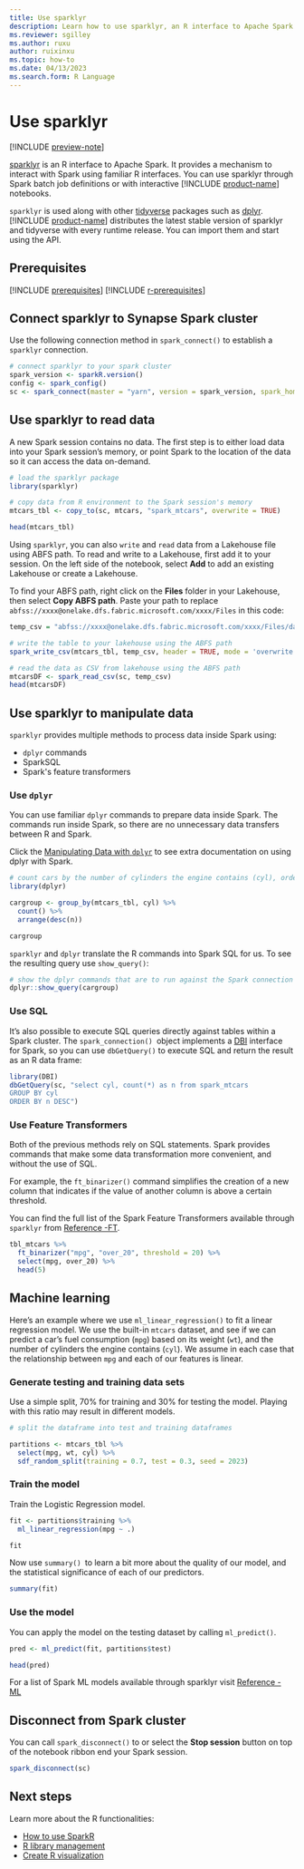 ```yaml
---
title: Use sparklyr
description: Learn how to use sparklyr, an R interface to Apache Spark. 
ms.reviewer: sgilley
ms.author: ruxu
author: ruixinxu
ms.topic: how-to
ms.date: 04/13/2023
ms.search.form: R Language
---
```


# Use sparklyr

[!INCLUDE [preview-note](../includes/preview-note.md)]

[sparklyr](https://spark.rstudio.com/) is an R interface to Apache Spark. It provides a mechanism to interact with Spark using familiar R interfaces. You can use sparklyr through Spark batch job definitions or with interactive [!INCLUDE [product-name](../includes/product-name.md)]  notebooks.

`sparklyr` is used along with other [tidyverse](https://www.tidyverse.org/) packages such as [dplyr](https://cran.rstudio.com/web/packages/dplyr/vignettes/dplyr.html). [!INCLUDE [product-name](../includes/product-name.md)] distributes the latest stable version of sparklyr and tidyverse with every runtime release. You can import them and start using the API.

## Prerequisites

[!INCLUDE [prerequisites](../includes/data-science-prerequisites.md)]
[!INCLUDE [r-prerequisites](../includes/data-science-r-prerequisites.md)]



## Connect sparklyr to Synapse Spark cluster

Use the following connection method in `spark_connect()` to establish a `sparklyr` connection.

```R
# connect sparklyr to your spark cluster
spark_version <- sparkR.version()
config <- spark_config()
sc <- spark_connect(master = "yarn", version = spark_version, spark_home = "/opt/spark", config = config)
```

## Use sparklyr to read data

A new Spark session contains no data. The first step is to either load data into your Spark session’s memory, or point Spark to the location of the data so it can access the data on-demand.

```R
# load the sparklyr package
library(sparklyr)

# copy data from R environment to the Spark session's memory
mtcars_tbl <- copy_to(sc, mtcars, "spark_mtcars", overwrite = TRUE)

head(mtcars_tbl)
```

Using `sparklyr`, you can also `write` and `read` data from a Lakehouse file using ABFS path. To read and write to a Lakehouse, first add it to your session. On the left side of the notebook, select **Add** to add an existing Lakehouse or create a Lakehouse.

To find your ABFS path, right click on the **Files** folder in your Lakehouse, then select **Copy ABFS path**.  Paste your path to replace `abfss://xxxx@onelake.dfs.fabric.microsoft.com/xxxx/Files` in this code:

```R
temp_csv = "abfss://xxxx@onelake.dfs.fabric.microsoft.com/xxxx/Files/data/mtcars.csv"

# write the table to your lakehouse using the ABFS path
spark_write_csv(mtcars_tbl, temp_csv, header = TRUE, mode = 'overwrite')

# read the data as CSV from lakehouse using the ABFS path
mtcarsDF <- spark_read_csv(sc, temp_csv) 
head(mtcarsDF)
```

## Use sparklyr to manipulate data

`sparklyr` provides multiple methods to process data inside Spark using:

- `dplyr` commands
- SparkSQL
- Spark's feature transformers

### Use `dplyr`

You can use familiar `dplyr` commands to prepare data inside Spark. The commands run inside Spark, so there are no unnecessary data transfers between R and Spark. 

Click the [Manipulating Data with `dplyr`](https://spark.rstudio.com/guides/dplyr.html) to see extra documentation on using dplyr with Spark. 

```R
# count cars by the number of cylinders the engine contains (cyl), order the results descendingly
library(dplyr)

cargroup <- group_by(mtcars_tbl, cyl) %>%
  count() %>%
  arrange(desc(n))

cargroup
```

`sparklyr` and `dplyr` translate the R commands into Spark SQL for us. To see the resulting query use `show_query()`:

```R
# show the dplyr commands that are to run against the Spark connection
dplyr::show_query(cargroup)
```

### Use SQL

It’s also possible to execute SQL queries directly against tables within a Spark cluster. The `spark_connection() `object implements a [DBI](https://dbi.r-dbi.org/) interface for Spark, so you can use `dbGetQuery()` to execute SQL and return the result as an R data frame:

```R
library(DBI)
dbGetQuery(sc, "select cyl, count(*) as n from spark_mtcars
GROUP BY cyl
ORDER BY n DESC")
```

### Use Feature Transformers

Both of the previous methods rely on SQL statements. Spark provides commands that make some data transformation more convenient, and without the use of SQL.

For example, the `ft_binarizer()` command simplifies the creation of a new column that indicates if the value of another column is above a certain threshold.

You can find the full list of the Spark Feature Transformers available through `sparklyr` from [Reference -FT](https://spark.rstudio.com/packages/sparklyr/latest/reference/#spark-feature-transformers).

```R
tbl_mtcars %>% 
  ft_binarizer("mpg", "over_20", threshold = 20) %>% 
  select(mpg, over_20) %>% 
  head(5)
```

## Machine learning

Here’s an example where we use `ml_linear_regression()` to fit a linear regression model. We use the built-in `mtcars` dataset, and see if we can predict a car’s fuel consumption (`mpg`) based on its weight (`wt`), and the number of cylinders the engine contains (`cyl`). We assume in each case that the relationship between `mpg` and each of our features is linear.

### Generate testing and training data sets

Use a simple split, 70% for training and 30% for testing the model. Playing with this ratio may result in different models.

```R
# split the dataframe into test and training dataframes

partitions <- mtcars_tbl %>%
  select(mpg, wt, cyl) %>% 
  sdf_random_split(training = 0.7, test = 0.3, seed = 2023)
```

### Train the model

Train the Logistic Regression model.

```R
fit <- partitions$training %>%
  ml_linear_regression(mpg ~ .)

fit
```

Now use `summary() `to learn a bit more about the quality of our model, and the statistical significance of each of our predictors.

```R
summary(fit)
```

### Use the model

You can apply the model on the testing dataset by calling `ml_predict()`.

```R
pred <- ml_predict(fit, partitions$test)

head(pred)
```

For a list of Spark ML models available through sparklyr visit [Reference - ML](https://spark.rstudio.com/packages/sparklyr/latest/reference/#spark-machine-learning)

## Disconnect from Spark cluster

You can call `spark_disconnect()` to or select the **Stop session** button on top of the notebook ribbon end your Spark session.

```R
spark_disconnect(sc)
```


## Next steps

Learn more about the R functionalities:

- [How to use SparkR](./r-use-sparkr.md)
- [R library management](./r-library-management.md)
- [Create R visualization](./r-visualization.md)
